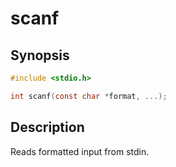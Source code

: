 # scanf

## Synopsis

```c
#include <stdio.h>

int scanf(const char *format, ...);
```

## Description

Reads formatted input from stdin.
